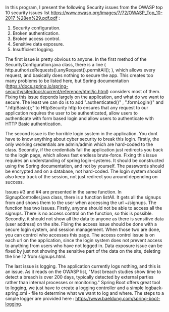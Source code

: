 

In this program, I present the following Security issues from the OWASP top 10 security issues list https://www.owasp.org/images/7/72/OWASP_Top_10-2017_%28en%29.pdf.pdf :
1. Security configuration.
2. Broken authentication.
3. Broken access control.
4. Sensitive data exposure.
5. Insufficient logging.

The first issue is pretty obvious to anyone. In the first method of the SecurityConfiguration.java class, there is a line ( http.authorizeRequests().anyRequest().permitAll(); ), which allows every request, and basically does nothing to secure the app.
This creates too many problems to be listed here, but Spring documentation (https://docs.spring.io/spring-security/site/docs/current/reference/html/jc.html) considers most of them. 
Fixing this issue depends largely on the application, and what do we want to secure. The least we can do is to add ".authenticated()" , ".formLogin()" and ".httpBasic();" to HttpSecurity http to ensures that any request to our application requires the user to be authenticated, allow users to authenticate with form based login and allow users to authenticate with HTTP Basic authentication.

The second issue is the horrible login system in the application. You dont have to know anything about cyber security to break this login. Firstly, the only working credentials are admin/admin which are hard-coded to the class. Secondly, if the credentials fail the application just redirects you back to the login page, which allows fast endless brute-force. Fixing this issue requires an understanding of spring login-systems. It should be constructed using the Spring documentation, and not by yourself. The passwords should be encrypted and on a database, not hard-coded. The login system should also keep track of the session, not just redirect you around depending on success.  

Issues #3 and #4 are presented in the same function. In SignupController.java class, there is a function listAll. It gets all the signups from and shows them to the user when accessing the url ~/signups. 
The function has two issues. Firstly, anyone should not be able to access all the signups. There is no access control on the function, so this is possible. Secondly, it should not show all the data to anyone as there is sensitive data (user address) on the site.
Fixing the access issue should be done with a secure login system, and session management. When those two are done, you can control who accesses this page. The access control issue is on each url on the application, since the login system does not prevent access to anything from users who have not logged in.
Data exposure issue can be fixed by just not showing the sensitive part of the data on the site,
deleting the line 12 <!---<p th:text="${s.address}"></p>--> from signups.html. 

The last issue is logging. The application currently logs nothing, and this is an issue. As it reads on the OWASP list, "Most breach studies show time to detect a breach is over
200 days, typically detected by external parties rather than internal processes or monitoring." Spring Boot offers great tool to logging, we just have to create a logging controller and a simple logback-spring.xml - file to determine what we want to log and where. The steps to a simple logger are provided here : https://www.baeldung.com/spring-boot-logging.


 


